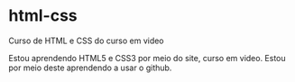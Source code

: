 # html-css
 Curso de HTML e CSS do curso em video

Estou aprendendo HTML5 e CSS3 por meio do site, curso em video.
Estou por meio deste aprendendo a usar o github.